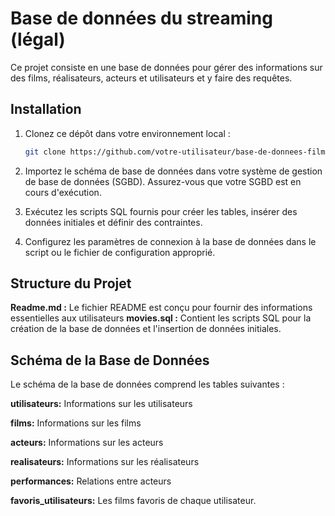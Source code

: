 # Base de données du streaming (légal)

Ce projet consiste en une base de données pour gérer des informations sur des films, réalisateurs, acteurs et utilisateurs et y faire des requêtes.

## Installation

1. Clonez ce dépôt dans votre environnement local :

   ```bash
   git clone https://github.com/votre-utilisateur/base-de-donnees-films.git](https://github.com/simplon-lille-csharp-dotnet/streaming---      kalilou)https://github.com/simplon-lille-csharp-dotnet/streaming---kalilou

2. Importez le schéma de base de données dans votre système de gestion de base de données (SGBD). Assurez-vous que votre SGBD est en cours d'exécution.

3. Exécutez les scripts SQL fournis pour créer les tables, insérer des données initiales et définir des contraintes.

4. Configurez les paramètres de connexion à la base de données dans le script ou le fichier de configuration approprié.

## Structure du Projet
**Readme.md :** Le fichier README est conçu pour fournir des informations essentielles aux utilisateurs
**movies.sql :** Contient les scripts SQL pour la création de la base de données et l'insertion de données initiales.


## Schéma de la Base de Données
Le schéma de la base de données comprend les tables suivantes :

**utilisateurs:** Informations sur les utilisateurs

**films:** Informations sur les films

**acteurs:** Informations sur les acteurs

**realisateurs:** Informations sur les réalisateurs

**performances:** Relations entre acteurs

**favoris_utilisateurs:** Les films favoris de chaque utilisateur.
